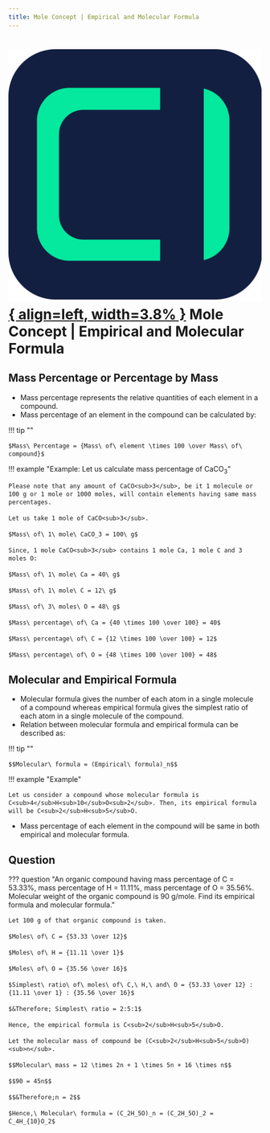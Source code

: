 ```yaml
---
title: Mole Concept | Empirical and Molecular Formula
---
```


# [![ChemistryEdu Logo](../../images/favicon.svg){ align=left, width=3.8% }](../../index.md)  Mole Concept | Empirical and Molecular Formula

## Mass Percentage or Percentage by Mass

* Mass percentage represents the relative quantities of each element in a compound.
* Mass percentage of an element in the compound can be calculated by:

!!! tip ""
              
    $Mass\ Percentage = {Mass\ of\ element \times 100 \over Mass\ of\ compound}$

!!! example "Example: Let us calculate mass percentage of CaCO<sub>3</sub>"

    Please note that any amount of CaCO<sub>3</sub>, be it 1 molecule or 100 g or 1 mole or 1000 moles, will contain elements having same mass percentages.
              
    Let us take 1 mole of CaCO<sub>3</sub>.
              
    $Mass\ of\ 1\ mole\ CaCO_3 = 100\ g$
              
    Since, 1 mole CaCO<sub>3</sub> contains 1 mole Ca, 1 mole C and 3 moles O:
              
    $Mass\ of\ 1\ mole\ Ca = 40\ g$
              
    $Mass\ of\ 1\ mole\ C = 12\ g$
              
    $Mass\ of\ 3\ moles\ O = 48\ g$
              
    $Mass\ percentage\ of\ Ca = {40 \times 100 \over 100} = 40$
              
    $Mass\ percentage\ of\ C = {12 \times 100 \over 100} = 12$
              
    $Mass\ percentage\ of\ O = {48 \times 100 \over 100} = 48$

## Molecular and Empirical Formula

* Molecular formula gives the number of each atom in a single molecule of a compound whereas empirical formula gives the simplest ratio of each atom in a single molecule of the compound.
* Relation between molecular formula and empirical formula can be described as:

!!! tip ""

    $$Molecular\ formula = (Empirical\ formula)_n$$

!!! example "Example"

    Let us consider a compound whose molecular formula is C<sub>4</sub>H<sub>10</sub>O<sub>2</sub>. Then, its empirical formula will be C<sub>2</sub>H<sub>5</sub>O.

* Mass percentage of each element in the compound will be same in both empirical and molecular formula.

## Question

??? question "An organic compound having mass percentage of C = 53.33%, mass percentage of H = 11.11%, mass percentage of O = 35.56%. Molecular weight of the organic compound is 90 g/mole. Find its empirical formula and molecular formula."

    Let 100 g of that organic compound is taken.
                  
    $Moles\ of\ C = {53.33 \over 12}$
    
    $Moles\ of\ H = {11.11 \over 1}$
    
    $Moles\ of\ O = {35.56 \over 16}$
    
    $Simplest\ ratio\ of\ moles\ of\ C,\ H,\ and\ O = {53.33 \over 12} : {11.11 \over 1} : {35.56 \over 16}$
    
    $&Therefore; Simplest\ ratio = 2:5:1$
    
    Hence, the empirical formula is C<sub>2</sub>H<sub>5</sub>O.
    
    Let the molecular mass of compound be (C<sub>2</sub>H<sub>5</sub>O)<sub>n</sub>.
                  
    $$Molecular\ mass = 12 \times 2n + 1 \times 5n + 16 \times n$$
                  
    $$90 = 45n$$
    
    $$&Therefore;n = 2$$
                  
    $Hence,\ Molecular\ formula = (C_2H_5O)_n = (C_2H_5O)_2 = C_4H_{10}O_2$
